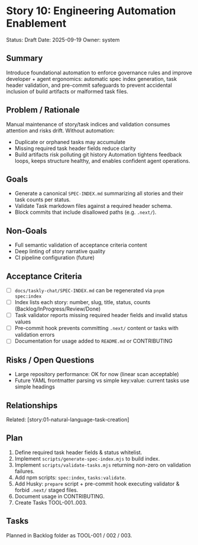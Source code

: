 # Story 10: Engineering Automation Enablement
Status: Draft
Date: 2025-09-19
Owner: system

## Summary
Introduce foundational automation to enforce governance rules and improve developer + agent ergonomics: automatic spec index generation, task header validation, and pre-commit safeguards to prevent accidental inclusion of build artifacts or malformed task files.

## Problem / Rationale
Manual maintenance of story/task indices and validation consumes attention and risks drift. Without automation:
- Duplicate or orphaned tasks may accumulate
- Missing required task header fields reduce clarity
- Build artifacts risk polluting git history
Automation tightens feedback loops, keeps structure healthy, and enables confident agent operations.

## Goals
- Generate a canonical `SPEC-INDEX.md` summarizing all stories and their task counts per status.
- Validate Task markdown files against a required header schema.
- Block commits that include disallowed paths (e.g. `.next/`).

## Non-Goals
- Full semantic validation of acceptance criteria content
- Deep linting of story narrative quality
- CI pipeline configuration (future)

## Acceptance Criteria
- [ ] `docs/taskly-chat/SPEC-INDEX.md` can be regenerated via `pnpm spec:index`
- [ ] Index lists each story: number, slug, title, status, counts (Backlog/InProgress/Review/Done)
- [ ] Task validator reports missing required header fields and invalid status values
- [ ] Pre-commit hook prevents committing `.next/` content or tasks with validation errors
- [ ] Documentation for usage added to `README.md` or CONTRIBUTING

## Risks / Open Questions
- Large repository performance: OK for now (linear scan acceptable)
- Future YAML frontmatter parsing vs simple key:value: current tasks use simple headings

## Relationships
Related: [story:01-natural-language-task-creation]

## Plan
1. Define required task header fields & status whitelist.
2. Implement `scripts/generate-spec-index.mjs` to build index.
3. Implement `scripts/validate-tasks.mjs` returning non-zero on validation failures.
4. Add npm scripts: `spec:index`, `tasks:validate`.
5. Add Husky: `prepare` script + pre-commit hook executing validator & forbid `.next/` staged files.
6. Document usage in CONTRIBUTING.
7. Create Tasks TOOL-001..003.

## Tasks
Planned in Backlog folder as TOOL-001 / 002 / 003.

